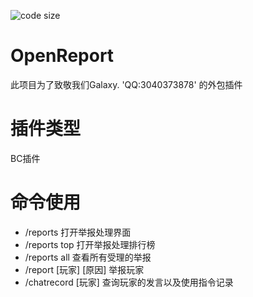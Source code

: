 ![code size](https://img.shields.io/github/repo-size/Az-eeeee/OpenReport)
# OpenReport
此项目为了致敬我们Galaxy. 'QQ:3040373878' 的外包插件 

# 插件类型
BC插件

# 命令使用
- /reports 打开举报处理界面
- /reports top 打开举报处理排行榜
- /reports all 查看所有受理的举报
- /report [玩家] [原因] 举报玩家
- /chatrecord [玩家] 查询玩家的发言以及使用指令记录
